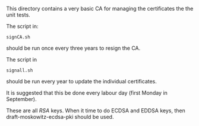 This directory contains a very basic CA for managing the certificates the
the unit tests.

The script in:

    signCA.sh

should be run once every three years to resign the CA.

The script in

    signall.sh

should be run every year to update the individual certificates.

It is suggested that this be done every labour day
(first Monday in September).

These are all *RSA* keys.  When it time to do ECDSA and EDDSA keys, then
draft-moskowitz-ecdsa-pki should be used.


